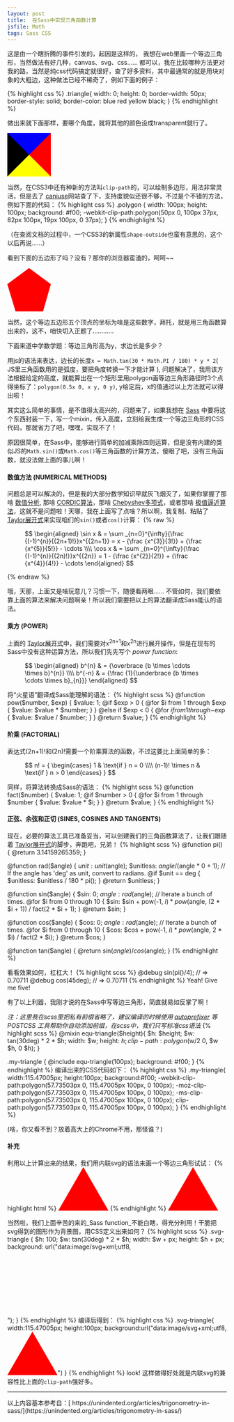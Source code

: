 ```yaml
---
layout: post
title:  在Sass中实现三角函数计算
jsfile: Math
tags: Sass CSS
---
```


这是由一个瞎折腾的事件引发的，起因是这样的， 我想在web里画一个等边三角形，当然做法有好几种，canvas、svg、css…… 都可以，我在比较哪种方法更对我的路，当然是纯css代码搞定就很好，查了好多资料，其中最通常的就是用块对象的大粗边，这种做法已经不稀奇了，例如下面的例子：

<!--more-->

{% highlight css %}
.triangle{
  width: 0; height: 0;
  border-width: 50px;
  border-style: solid;
  border-color: blue red yellow black;
}
{% endhighlight %}

做出来就下面那样，要哪个角度，就将其他的颜色设成transparent就行了。
<div style="width: 0; height: 0;border-width: 50px; border-style: solid; border-color: blue red yellow black;"></div>

当然，在CSS3中还有种新的方法叫`clip-path`的，可以绘制多边形，用法非常灵活，但是去了 <span class="fa fa-link"></span> [caniuse](http://caniuse.com/#search=clip-path)网站查了下，支持度貌似还很不够，不过是个不错的方法，例如下面的代码：
{% highlight css %}
.polygon {
  width: 100px;
  height: 100px;
  background: #f00;
  -webkit-clip-path:polygon(50px 0, 100px 37px, 82px 100px, 19px 100px, 0 37px);
}
{% endhighlight %}

（在查阅文档的过程中，一个CSS3的新属性`shape-outside`也蛮有意思的，这个以后再说……）

看到下面的五边形了吗？没有？那你的浏览器蛮渣的，呵呵~~
<div style="width: 100px; height: 100px; background: #f00; -webkit-clip-path:polygon(50px 0, 100px 37px, 82px 100px, 19px 100px, 0 37px);"></div>

当然，这个等边五边形五个顶点的坐标为啥是这些数字，拜托，就是用三角函数算出来的，这不，咱快切入正题了…………

下面来道中学数学题：等边三角形高为y，求边长是多少？

用js的语法来表达，边长的长度`x = Math.tan(30 * Math.PI / 180) * y * 2`( JS里三角函数用的是弧度，要把角度转换一下才能计算 ), 问题解决了，我用该方法根据给定的高度，就能算出在一个矩形里用polygon画等边三角形路径时3个点得坐标了：`polygon(0.5x 0, x y, 0 y)`, y给定后，x的值通过以上方法就可以得出啦！

其实这么简单的事情，是不值得太高兴的，问题来了，如果我想在 <span class="fa fa-link"></span> [Sass](http://sass-lang.com/) 中要将这个东西封装一下，写一个mixin，传入高度，立刻给我生成一个等边三角形的CSS代码，那就省力了吧，嘿嘿，实现不了！

原因很简单，在Sass中，能够进行简单的加减乘除四则运算，但是没有内建的类似JS的`Math.sin()`或`Math.cos()`等三角函数的计算方法，傻眼了吧，没有三角函数，就没法做上面的事儿啊！

#### 数值方法 (NUMERICAL METHODS)
问题总是可以解决的，但是我的大部分数学知识早就灰飞烟灭了，如果你掌握了那啥 <span class="fa fa-link"></span> [数值分析](http://zh.wikipedia.org/wiki/数值分析), 那啥 <span class="fa fa-link"></span> [CORDIC算法](http://en.wikipedia.org/wiki/Cordic)，那啥 <span class="fa fa-link"></span> [Chebyshev多项式](http://en.wikipedia.org/wiki/Chebyshev_polynomial)，或者那啥 <span class="fa fa-link"></span> [极值逼近算法](http://en.wikipedia.org/wiki/Remez_algorithm)，这就不是问题啦！天哪，我在上面写了点啥？所以啊，我复制、粘贴了 <span class="fa fa-link"></span> [Taylor展开式](http://en.wikipedia.org/wiki/Taylor_series)来实现咱们的`sin()`或者`cos()`计算：
{% raw %}
<figure class="equation">$$ \begin{aligned} \sin x & = \sum _{n=0}^{\infty}{\frac {(-1)^{n}}{(2n+1)!}}x^{{2n+1}} = x - {\frac {x^{3}}{3!}} + {\frac {x^{5}}{5!}} - \cdots \\\\ \cos x & = \sum _{n=0}^{\infty}{\frac {(-1)^{n}}{(2n)!}}x^{{2n}} = 1 - {\frac {x^{2}}{2!}} + {\frac {x^{4}}{4!}} - \cdots \end{aligned} $$</figure>
{% endraw %}

哦，天那，上面又是啥玩意儿？习惯一下，随便看两眼…… 不管如何，我们要依靠上面的算法来解决问题啊亲！所以我们需要把以上的算法翻译成Sass能认的语法。

#### 乘方 (POWER)
上面的 <span class="fa fa-link"></span> [Taylor展开式](http://en.wikipedia.org/wiki/Taylor_series)中，我们需要对x<sup>2n+1</sup>和x<sup>2n</sup>进行展开操作，但是在现有的Sass中没有这种运算方法，所以我们先先写个 _power function_:
<figure class="equation">$$ \begin{aligned} b^{n} & = {\overbrace {b \times \cdots \times b}^{n}} \\\\ b^{-n} & = {\frac {1}{\underbrace {b \times \cdots \times b}_{n}}} \end{aligned} $$</figure>

将“火星语”翻译成Sass能理解的语法：
{% highlight scss %}
@function pow($number, $exp) {
  $value: 1;
  @if $exp > 0 {
    @for $i from 1 through $exp {
      $value: $value * $number;
    }
  }
  @else if $exp < 0 {
    @for $i from 1 through -$exp {
      $value: $value / $number;
    }
  }
  @return $value;
}
{% endhighlight %}

#### 阶乘 (FACTORIAL)
表达式(2n+1)!和(2n)!需要一个阶乘算法的函数，不过这要比上面简单的多：
<figure class="equation">$$ n! = { \begin{cases} 1 & \text{if } n = 0 \\\\ (n-1)! \times n & \text{if } n > 0 \end{cases} } $$</figure>

同样，将算法转换成Sass的语法：
{% highlight scss %}
@function fact($number) {
  $value: 1;
  @if $number > 0 {
    @for $i from 1 through $number {
      $value: $value * $i;
    }
  }
  @return $value;
}
{% endhighlight %}

#### 正弦、余弦和正切 (SINES, COSINES AND TANGENTS)
现在，必要的算法工具已准备妥当，可以创建我们的三角函数算法了，让我们跟随着 <span class="fa fa-link"></span> [Taylor展开式](http://en.wikipedia.org/wiki/Taylor_series)的脚步，奔跑吧，兄弟！
{% highlight scss %}
@function pi() {
  @return 3.14159265359;
}

@function rad($angle) {
  $unit: unit($angle);
  $unitless: $angle / ($angle * 0 + 1);
  // If the angle has 'deg' as unit, convert to radians.
  @if $unit == deg {
    $unitless: $unitless / 180 * pi();
  }
  @return $unitless;
}

@function sin($angle) {
  $sin: 0;
  $angle: rad($angle);
  // Iterate a bunch of times.
  @for $i from 0 through 10 {
    $sin: $sin + pow(-1, $i) * pow($angle, (2 * $i + 1)) / fact(2 * $i + 1);
  }
  @return $sin;
}

@function cos($angle) {
  $cos: 0;
  $angle: rad($angle);
  // Iterate a bunch of times.
  @for $i from 0 through 10 {
    $cos: $cos + pow(-1, $i) * pow($angle, 2 * $i) / fact(2 * $i);
  }
  @return $cos;
}

@function tan($angle) {
  @return sin($angle) / cos($angle);
}
{% endhighlight %}

看看效果如何，杠杠大！
{% highlight scss %}
@debug sin(pi()/4); // => 0.70711
@debug cos(45deg);  // => 0.70711
{% endhighlight %}
Yeah! Give me five!

有了以上利器，我刚才说的在Sass中写等边三角形，简直就易如反掌了啊！

*注：这里我在scss里把私有前缀省略了，建议编译的时候使用 [autoprefixer](https://www.npmjs.com/package/autoprefixer) 等 POSTCSS 工具帮助你自动添加前缀，在scss中，我们只写标准css语法*
{% highlight scss %}
@mixin equ-triangle($height){
  $h: $height;
  $w: tan(30deg) * 2 * $h;
  width: $w;
  height: $h;
  clip-path: polygon($w/2 0, $w $h, 0 $h);
}

.my-triangle {
  @include equ-triangle(100px);
  background: #f00;
}
{% endhighlight %}
编译出来的CSS代码如下：
{% highlight css %}
.my-triangle{
  width:115.47005px;
  height:100px;
  background:#f00;
  -webkit-clip-path:polygon(57.73503px 0, 115.47005px 100px, 0 100px);
     -moz-clip-path:polygon(57.73503px 0, 115.47005px 100px, 0 100px);
      -ms-clip-path:polygon(57.73503px 0, 115.47005px 100px, 0 100px);
          clip-path:polygon(57.73503px 0, 115.47005px 100px, 0 100px);
}
{% endhighlight %}

<div class="my-triangle"></div>
(啥，你又看不到？放着高大上的Chrome不用，那怪谁？)

#### 补充
利用以上计算出来的结果，我们用内联svg的语法来画一个等边三角形试试：
{% highlight html %}
<svg width="115.47" height="100">
    <polygon points="57.73 0, 115.47 100, 0 100" fill="red"></polygon>
</svg>
{% endhighlight %}
<svg width="115.47" height="100">
    <polygon points="57.73 0, 115.47 100, 0 100" fill="red"></polygon>
</svg>

当然啦，我们上面辛苦的来的_Sass function_不能白瞎，得充分利用！干脆把svg得到的图形作为背景图，用CSS定义出来如何？
{% highlight scss %}
.svg-triangle {
  $h: 100;
  $w: tan(30deg) * 2 * $h;
  width: $w + px;
  height: $h + px;
  background: url("data:image/svg+xml;utf8,<svg xmlns='http://www.w3.org/2000/svg' width='#{$w}' height='#{$h}'><polygon points='#{$w/2},0 #{$w},#{$h} 0,#{$h}' fill='red'/></svg>");
}
{% endhighlight %}
编译后得到：
{% highlight css %}
.svg-triangle{
  width:115.47005px;
  height:100px;
  background:url("data:image/svg+xml;utf8,<svg xmlns='http://www.w3.org/2000/svg' width='115.47005' height='100'><polygon points='57.73503,0 115.47005,100 0,100' fill='red'/></svg>")
}
{% endhighlight %}
look! 这样做得好处就是内联svg的兼容性比上面的`clip-path`强好多。
<div class="svg-triangle"></div>
<hr>
以上内容基本参考自：[<span class="fa fa-link"></span> https://unindented.org/articles/trigonometry-in-sass/](https://unindented.org/articles/trigonometry-in-sass/)
